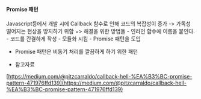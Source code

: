 #### Promise 패턴
Javascript등에서 개발 시에 Callback 함수로 인해 코드의 복잡성이 증가 -> 가독성 떨어지는 현상을 방지하기 위함
=> 해결을 위한 방법들
	- 인라인 함수에 이름을 붙인다.
	- 코드를 간결하게 작성
	- 모듈화 시킴
	- Promise 패턴을 도입

- Promise 패턴은 비동기 처리를 깔끔하게 하기 위한 패턴

- 참고자료

[https://medium.com/@pitzcarraldo/callback-hell-%EA%B3%BC-promise-pattern-471976ffd139](https://medium.com/@pitzcarraldo/callback-hell-%EA%B3%BC-promise-pattern-471976ffd139)
